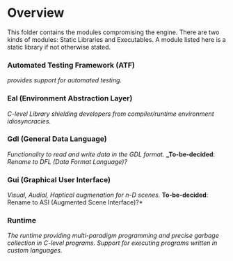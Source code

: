 # Overview
This folder contains the modules compromising the engine. There are two kinds of modules: Static Libraries and Executables.
A module listed here is a static library if not otherwise stated.

### Automated Testing Framework (ATF)
*provides support for automated testing.*

### Eal (Environment Abstraction Layer)
*C-level Library shielding developers from compiler/runtime environment idiosyncracies*.

### Gdl (General Data Language)
*Functionality to read and write data in the GDL format.*
**_To-be-decided**: *Rename to DFL (Data Format Language)?*

### Gui (Graphical User Interface) 
*Visual, Audial, Haptical augmenation for n-D scenes.* **To-be-decided**: Rename to ASI (Augmented Scene Interface)?*

### Runtime
*The runtime providing multi-paradigm programming and precise garbage collection in C-level programs. Support for executing programs written in custom languages.*


